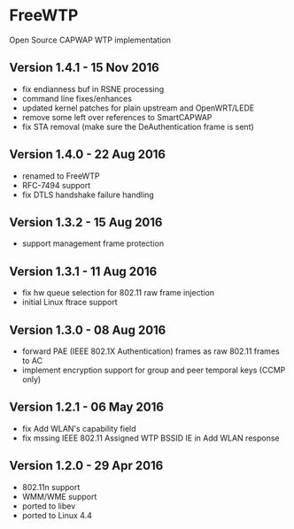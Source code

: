 FreeWTP
=======

Open Source CAPWAP WTP implementation

Version 1.4.1 - 15 Nov 2016
---------------------------

* fix endianness buf in RSNE processing
* command line fixes/enhances
* updated kernel patches for plain upstream and OpenWRT/LEDE
* remove some left over references to SmartCAPWAP
* fix STA removal (make sure the DeAuthentication frame is sent)

Version 1.4.0 - 22 Aug 2016
---------------------------

* renamed to FreeWTP
* RFC-7494 support
* fix DTLS handshake failure handling

Version 1.3.2 - 15 Aug 2016
---------------------------

* support management frame protection

Version 1.3.1 - 11 Aug 2016
---------------------------

* fix hw queue selection for 802.11 raw frame injection
* initial Linux ftrace support

Version 1.3.0 - 08 Aug 2016
---------------------------

* forward PAE (IEEE 802.1X Authentication) frames as raw 802.11 frames to AC
* implement encryption support for group and peer temporal keys (CCMP only)

Version 1.2.1 - 06 May 2016
---------------------------

* fix Add WLAN's capability field
* fix mssing IEEE 802.11 Assigned WTP BSSID IE in Add WLAN response

Version 1.2.0 - 29 Apr 2016
---------------------------

* 802.11n support
* WMM/WME support
* ported to libev
* ported to Linux 4.4
